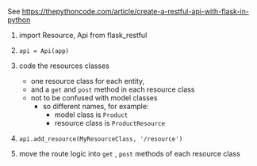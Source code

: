 See https://thepythoncode.com/article/create-a-restful-api-with-flask-in-python

1. import Resource, Api from flask_restful

2. `api = Api(app)`

3. code the resources classes
    - one resource class for each entity, 
    - and a `get` and `post` method in each resource class
    - not to be confused with model classes
        - so different names, for example:
            - model class is `Product` 
            - resource class is `ProductResource`

4. `api.add_resource(MyResourceClass, '/resource')`

5. move the route logic into `get` , `post` methods of each resource class


